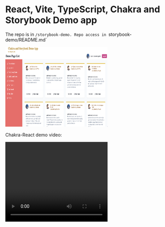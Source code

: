 # React, Vite, TypeScript, Chakra and Storybook Demo app
The repo is in `/storybook-demo. Repo access in `storybook-demo/README.md`

<div>
<img src="docs/assets/storybook-chakra-home.png" alt="home page of the storybook-chakra demo app" width="320" height="250" />
</div>

Chakra-React demo video:
<div>
<video width="320" height="250" controls>
  <source src="docs/assets/chakra-typescript-react-demo.mp4" type="video/mp4">
</video>
</div>
